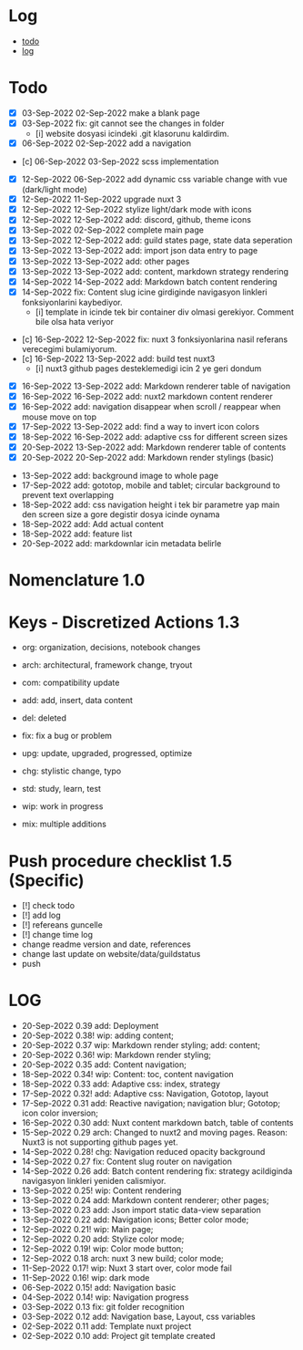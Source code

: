 # Log
- [todo](#todo)
- [log](#log)

# Todo
- [x] 03-Sep-2022 02-Sep-2022 make a blank page
- [x] 03-Sep-2022 fix: git cannot see the changes in folder 
    - [i] website dosyasi icindeki .git klasorunu kaldirdim.
- [x] 06-Sep-2022 02-Sep-2022 add a navigation
- [c] 06-Sep-2022 03-Sep-2022 scss implementation
- [x] 12-Sep-2022 06-Sep-2022 add dynamic css variable change with vue (dark/light mode)
- [x] 12-Sep-2022 11-Sep-2022 upgrade nuxt 3 
- [x] 12-Sep-2022 12-Sep-2022 stylize light/dark mode with icons
- [x] 12-Sep-2022 12-Sep-2022 add: discord, github, theme icons
- [x] 13-Sep-2022 02-Sep-2022 complete main page 
- [x] 13-Sep-2022 12-Sep-2022 add: guild states page, state data seperation
- [x] 13-Sep-2022 13-Sep-2022 add: import json data entry to page
- [x] 13-Sep-2022 13-Sep-2022 add: other pages
- [x] 13-Sep-2022 13-Sep-2022 add: content, markdown strategy rendering
- [x] 14-Sep-2022 14-Sep-2022 add: Markdown batch content rendering
- [x] 14-Sep-2022 fix: Content slug icine girdiginde navigasyon linkleri fonksiyonlarini kaybediyor.
    - [i] template in icinde tek bir container div olmasi gerekiyor. Comment bile olsa hata veriyor
- [c] 16-Sep-2022 12-Sep-2022 fix: nuxt 3 fonksiyonlarina nasil referans verecegimi bulamiyorum.
- [c] 16-Sep-2022 13-Sep-2022 add: build test nuxt3
    - [i] nuxt3 github pages desteklemedigi icin 2 ye geri dondum
- [x] 16-Sep-2022 13-Sep-2022 add: Markdown renderer table of navigation
- [x] 16-Sep-2022 16-Sep-2022 add: nuxt2 markdown content renderer
- [x] 16-Sep-2022 add: navigation disappear when scroll / reappear when mouse move on top
- [x] 17-Sep-2022 13-Sep-2022 add: find a way to invert icon colors
- [x] 18-Sep-2022 16-Sep-2022 add: adaptive css for different screen sizes
- [x] 20-Sep-2022 13-Sep-2022 add: Markdown renderer table of contents
- [x] 20-Sep-2022 20-Sep-2022 add: Markdown render stylings (basic)
- 13-Sep-2022 add: background image to whole page
- 17-Sep-2022 add: gototop, mobile and tablet; circular background to prevent text overlapping
- 18-Sep-2022 add: css navigation height i tek bir parametre yap main den screen size a gore degistir dosya icinde oynama
- 18-Sep-2022 add: Add actual content
- 18-Sep-2022 add: feature list
- 20-Sep-2022 add: markdownlar icin metadata belirle

# Nomenclature 1.0

# Keys - Discretized Actions 1.3
- org: organization, decisions, notebook changes
- arch: architectural, framework change, tryout

- com: compatibility update
- add: add, insert, data content

- del: deleted
- fix: fix a bug or problem
- upg: update, upgraded, progressed, optimize
- chg: stylistic change, typo

- std: study, learn, test
- wip: work in progress
- mix: multiple additions

# Push procedure checklist 1.5 (Specific)
- [!] check todo
- [!] add log
- [!] refereans guncelle
- [!] change time log
- change readme version and date, references
- change last update on website/data/guildstatus
- push

# LOG
- 20-Sep-2022 0.39      add: Deployment
- 20-Sep-2022 0.38!     wip: adding content;
- 20-Sep-2022 0.37      wip: Markdown render styling; add: content;
- 20-Sep-2022 0.36!     wip: Markdown render styling;
- 20-Sep-2022 0.35      add: Content navigation;
- 18-Sep-2022 0.34!     wip: Content: toc, content navigation
- 18-Sep-2022 0.33      add: Adaptive css: index, strategy
- 17-Sep-2022 0.32!     add: Adaptive css: Navigation, Gototop, layout
- 17-Sep-2022 0.31      add: Reactive navigation; navigation blur; Gototop; icon color inversion;
- 16-Sep-2022 0.30      add: Nuxt content markdown batch, table of contents
- 15-Sep-2022 0.29      arch: Changed to nuxt2 and moving pages. Reason: Nuxt3 is not supporting github pages yet.
- 14-Sep-2022 0.28!     chg: Navigation reduced opacity background
- 14-Sep-2022 0.27      fix: Content slug router on navigation
- 14-Sep-2022 0.26      add: Batch content rendering fix: strategy acildiginda navigasyon linkleri yeniden calismiyor.
- 13-Sep-2022 0.25!     wip: Content rendering
- 13-Sep-2022 0.24      add: Markdown content renderer; other pages;
- 13-Sep-2022 0.23      add: Json import static data-view separation
- 13-Sep-2022 0.22      add: Navigation icons; Better color mode;
- 12-Sep-2022 0.21!     wip: Main page;
- 12-Sep-2022 0.20      add: Stylize color mode;
- 12-Sep-2022 0.19!     wip: Color mode button;
- 12-Sep-2022 0.18      arch: nuxt 3 new build; color mode;
- 11-Sep-2022 0.17!     wip: Nuxt 3 start over, color mode fail
- 11-Sep-2022 0.16!     wip: dark mode
- 06-Sep-2022 0.15!     add: Navigation basic
- 04-Sep-2022 0.14!     wip: Navigation progress
- 03-Sep-2022 0.13      fix: git folder recognition
- 03-Sep-2022 0.12      add: Navigation base, Layout, css variables
- 02-Sep-2022 0.11      add: Template nuxt project
- 02-Sep-2022 0.10      add: Project git template created